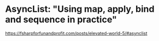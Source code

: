 # AsyncList: "Using map, apply, bind and sequence in practice"

https://fsharpforfunandprofit.com/posts/elevated-world-5/#asynclist
